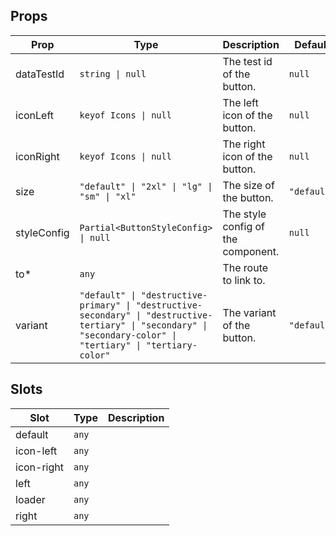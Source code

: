 <!-- This file is automatically generated, do not edit manually. -->


## Props

| Prop | Type | Description | Default |
| ---- | ---- | ----------- | ------- |
| dataTestId | `string \| null` | The test id of the button. | `null` |
| iconLeft | `keyof Icons \| null` | The left icon of the button. | `null` |
| iconRight | `keyof Icons \| null` | The right icon of the button. | `null` |
| size | `"default" \| "2xl" \| "lg" \| "sm" \| "xl"` | The size of the button. | `"default"` |
| styleConfig | `Partial<ButtonStyleConfig> \| null` | The style config of the component. | `null` |
| to* | `any` | The route to link to. |  |
| variant | `"default" \| "destructive-primary" \| "destructive-secondary" \| "destructive-tertiary" \| "secondary" \| "secondary-color" \| "tertiary" \| "tertiary-color"` | The variant of the button. | `"default"` |


## Slots

| Slot | Type | Description |
| --------- | ---- | ----------- |
| default | `any` |  |
| icon-left | `any` |  |
| icon-right | `any` |  |
| left | `any` |  |
| loader | `any` |  |
| right | `any` |  |

